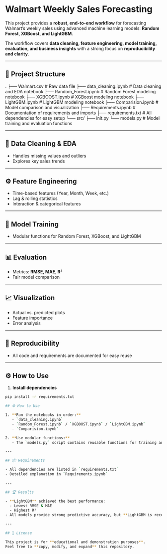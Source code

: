 # Walmart Weekly Sales Forecasting

This project provides a **robust, end-to-end workflow** for forecasting Walmart’s weekly sales using advanced machine learning models: **Random Forest, XGBoost, and LightGBM**.

The workflow covers **data cleaning, feature engineering, model training, evaluation, and business insights** with a strong focus on **reproducibility and clarity**.

---

## 📂 Project Structure

.
├── Walmart.csv # Raw data file
├── data_cleaning.ipynb # Data cleaning and EDA notebook
├── Random_Forest.ipynb # Random Forest modeling notebook
├── XGBOOST.ipynb # XGBoost modeling notebook
├── LightGBM.ipynb # LightGBM modeling notebook
├── Comparision.ipynb # Model comparison and visualization
├── Requirements.ipynb # Documentation of requirements and imports
├── requirements.txt # All dependencies for easy setup
└── src/
├── init.py
└── models.py # Model training and evaluation functions


---

## 🧹 Data Cleaning & EDA

- Handles missing values and outliers  
- Explores key sales trends  

---

## ⚙️ Feature Engineering

- Time-based features (Year, Month, Week, etc.)  
- Lag & rolling statistics  
- Interaction & categorical features  

---

## 🧠 Model Training

- Modular functions for Random Forest, XGBoost, and LightGBM  

---

## 📊 Evaluation

- Metrics: **RMSE, MAE, R²**  
- Fair model comparison  

---

## 📈 Visualization

- Actual vs. predicted plots  
- Feature importance  
- Error analysis  

---

## 🔄 Reproducibility

- All code and requirements are documented for easy reuse  

---

## ⚙️ How to Use

1. **Install dependencies**  
```bash
pip install -r requirements.txt

## ⚙️ How to Use

1. **Run the notebooks in order:**  
   - `data_cleaning.ipynb`  
   - `Random_Forest.ipynb` / `XGBOOST.ipynb` / `LightGBM.ipynb`  
   - `Comparision.ipynb`  

2. **Use modular functions:**  
   - The `models.py` script contains reusable functions for training and evaluating models in your own notebooks or scripts.  

---

## 📦 Requirements

- All dependencies are listed in `requirements.txt`  
- Detailed explanation in `Requirements.ipynb`  

---

## 🏆 Results

- **LightGBM** achieved the best performance:  
  - Lowest RMSE & MAE  
  - Highest R²  
- All models provide strong predictive accuracy, but **LightGBM is recommended for deployment**.  

---

## 📜 License

This project is for **educational and demonstration purposes**.  
Feel free to **copy, modify, and expand** this repository.  

